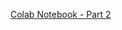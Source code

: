 [Colab Notebook - Part 2](https://colab.research.google.com/drive/12YPBgupNCDemgJSUgy_5T6mAJPDeI4Ui?usp=sharing)
